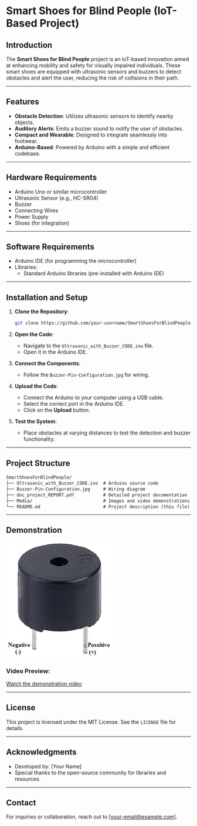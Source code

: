 # Smart Shoes for Blind People (IoT-Based Project)

## Introduction

The **Smart Shoes for Blind People** project is an IoT-based innovation aimed at enhancing mobility and safety for visually impaired individuals. These smart shoes are equipped with ultrasonic sensors and buzzers to detect obstacles and alert the user, reducing the risk of collisions in their path.

---

## Features

- **Obstacle Detection**: Utilizes ultrasonic sensors to identify nearby objects.
- **Auditory Alerts**: Emits a buzzer sound to notify the user of obstacles.
- **Compact and Wearable**: Designed to integrate seamlessly into footwear.
- **Arduino-Based**: Powered by Arduino with a simple and efficient codebase.

---

## Hardware Requirements

- Arduino Uno or similar microcontroller
- Ultrasonic Sensor (e.g., HC-SR04)
- Buzzer
- Connecting Wires
- Power Supply
- Shoes (for integration)

---

## Software Requirements

- Arduino IDE (for programming the microcontroller)
- Libraries:
  - Standard Arduino libraries (pre-installed with Arduino IDE)

---

## Installation and Setup

1. **Clone the Repository**:
   ```bash
   git clone https://github.com/your-username/SmartShoesForBlindPeople.git
   ```

2. **Open the Code**:
   - Navigate to the `Ultrasonic_with_Buzzer_CODE.ino` file.
   - Open it in the Arduino IDE.

3. **Connect the Components**:
   - Follow the `Buzzer-Pin-Configuration.jpg` for wiring.

4. **Upload the Code**:
   - Connect the Arduino to your computer using a USB cable.
   - Select the correct port in the Arduino IDE.
   - Click on the **Upload** button.

5. **Test the System**:
   - Place obstacles at varying distances to test the detection and buzzer functionality.

---

## Project Structure

```plaintext
SmartShoesForBlindPeople/
├── Ultrasonic_with_Buzzer_CODE.ino  # Arduino source code
├── Buzzer-Pin-Configuration.jpg     # Wiring diagram
├── doc_project_REPORT.pdf           # Detailed project documentation
├── Media/                           # Images and video demonstrations
└── README.md                        # Project description (this file)
```

---

## Demonstration

![Wiring Diagram](Buzzer-Pin-Configuration.jpg)

### Video Preview:
[Watch the demonstration video](WhatsApp%20Video%202023-03-10%20at%207.46.51%20PM.mp4)

---

## License

This project is licensed under the MIT License. See the `LICENSE` file for details.

---

## Acknowledgments

- Developed by: [Your Name]
- Special thanks to the open-source community for libraries and resources.

---

## Contact

For inquiries or collaboration, reach out to [your-email@example.com].
